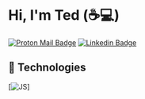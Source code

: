 # Hi, I'm Ted (:coffee::computer:)

[![Proton Mail Badge](https://img.shields.io/badge/ProtonMail-8B89CC?style=for-the-badge&logo=protonmail&logoColor=white)](mailto:p0599847@protonmail.com)
[![Linkedin Badge](https://img.shields.io/badge/LinkedIn-0077B5?style=for-the-badge&logo=linkedin&logoColor=white)](https://www.linkedin.com/in/ted-crabeck/)


## :wrench: Technologies

[![JS](https://img.shields.io/badge/JavaScript-323330?style=for-the-badge&logo=javascript&logoColor=F7DF1E)]

